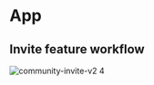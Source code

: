
# App
## Invite feature workflow

![community-invite-v2 4](https://user-images.githubusercontent.com/73799200/113152098-c4d85080-9203-11eb-9fcb-6c9f55fbb4a3.png)

